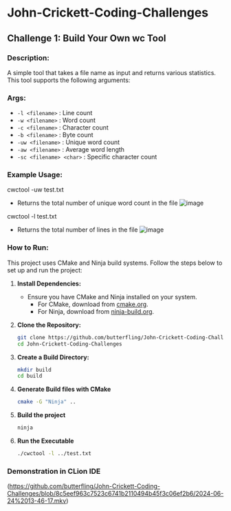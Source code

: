 # John-Crickett-Coding-Challenges

## Challenge 1: Build Your Own wc Tool

### Description:
A simple tool that takes a file name as input and returns various statistics. This tool supports the following arguments:

### Args:
- `-l <filename>` : Line count
- `-w <filename>` : Word count
- `-c <filename>` : Character count
- `-b <filename>` : Byte count
- `-uw <filename>` : Unique word count
- `-aw <filename>` : Average word length
- `-sc <filename> <char>` : Specific character count

### Example Usage:
cwctool -uw test.txt
- Returns the total number of unique word count in the file
![image](https://github.com/butterfling/John-Crickett-Coding-Challenges/assets/111627573/fa65b9bb-8738-4baf-a805-e1b3e9b376f0)

cwctool -l test.txt
- Returns the total number of lines in the file 
![image](https://github.com/butterfling/John-Crickett-Coding-Challenges/assets/111627573/ce04843b-d6d8-4d70-ae03-3750ab952369)


### How to Run:
This project uses CMake and Ninja build systems. Follow the steps below to set up and run the project:

1. **Install Dependencies:**
   - Ensure you have CMake and Ninja installed on your system.
     - For CMake, download from [cmake.org](https://cmake.org/download/).
     - For Ninja, download from [ninja-build.org](https://ninja-build.org/).

2. **Clone the Repository:**
   ```sh
   git clone https://github.com/butterfling/John-Crickett-Coding-Challenges.git
   cd John-Crickett-Coding-Challenges

3. **Create a Build Directory:**
   ```sh
   mkdir build
   cd build

 4. **Generate Build files with CMake**
    ```sh
    cmake -G "Ninja" ..

 5. **Build the project**
    ```sh
    ninja

 6. **Run the Executable**
    ```sh
    ./cwctool -l ../test.txt

### Demonstration in CLion IDE

(https://github.com/butterfling/John-Crickett-Coding-Challenges/blob/8c5eef963c7523c6741b2110494b45f3c06ef2b6/2024-06-24%2013-46-17.mkv)

